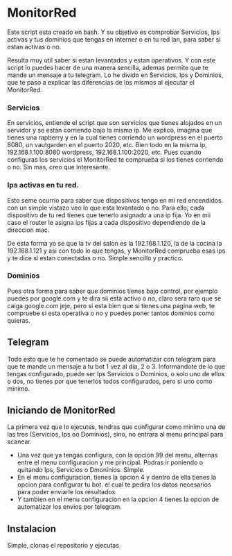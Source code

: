 # MonitorRed
Este script esta creado en bash. Y su objetivo es comprobar Servicios, Ips activas y tus dominios que tengas en interner o en tu red lan, para saber si estan activas o no.

Resulta muy util saber si estan levantados y estan operativos. Y con este script lo puedes hacer de una manera sencilla, ademas permite que te mande un mensaje a tu telegram. Lo he divido en Servicios, Ips y Dominios, que te paso a explicar las diferencias de los mismos al ejecutar el MonitorRed.

### Servicios
En servicios, entiende el script que son servicios que tienes alojados en un servidor y se estan corriendo bajo la misma ip. Me explico, imagina que tienes una rapberry y en la cual tienes corriendo un wordpress en el puerto 8080, un vautgarden en el puerto 2020, etc.
Bien todo en la misma ip, 192.168.1.100:8080 wordpress, 192.168.1.100:2020, etc.
Pues cuando configuras los servicios el MonitorRed te comprueba si los tienes corriendo o no.
Sin mas, creo que interesante.

### Ips activas en tu red.
Esto seme ocurrio para saber que dispositivos tengo en mi red encendidos. con un simple vistazo veo lo que esta levantado o no. Para ello, cada dispositivo de tu red tienes que tenerlo asignado a una ip fija. Yo en mii caso el router le asigna ips fijas a cada dispositivo dependiendo de la direccion mac.

De esta forma yo se que la tv del salon es la 192.168.1.120, la de la cocina la 192.168.1.121 y asi con todo lo que tengas, y MonitorRed comprueba esas ips y te dice si estan conectadas o no. 
Simple sencillo y practico.

### Dominios
Pues otra forma para saber que dominios tienes bajo control, por ejemplo puedes por google.com y te dira sii esta activo o no, claro sera raro que se caiga google.com jeje, pero si esta bien que si tienes una pagina web, te compruebe si esta operativa o no y puedes poner tantos dominios como quieras.

## Telegram
Todo esto que te he comentado se puede automatizar con telegram para que te mande un mensaje a tu bot 1 vez al dia, 2 o 3. Informandote de lo que tengas configurado, puede ser Ips Servicios o Dominios, o solo uno de ellos o dos, no tienes por que tenerlos todos configurados, pero si uno como minimo.


## Iniciando de MonitorRed
La primera vez que lo ejecutes, tendras que configurar como minimo una de las tres (Servicios, Ips oo Dominios), sino, no entrara al menu principal para scanear.
  - Una vez que ya tengas configura, con la opcion 99 del menu, alternas entre el menu configuracion y me principal. Podras ir poniendo o quitando Ips, Servicios o Dmoninios. Simple.
  - En el menu configuracion, tienes la opcion 4 y dentro de ella tienes la opcion para configurar tu bot. el cual te pedira los datos necesarios para poder enviarle los resultados.
  - Y tambien en el menu configuracion en la opcion 4 tienes la opcion de automatizar los envios por telegram.

## Instalacion
Simple, clonas el repositorio y ejecutas
